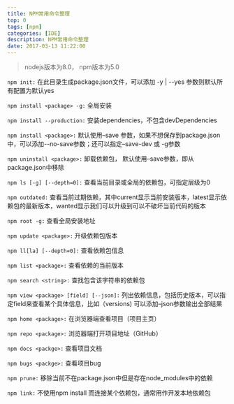```yaml
---
title: NPM常用命令整理
top: 0
tags: [npm]
categories: [IDE]
description: NPM常用命令整理
date: 2017-03-13 11:22:00
---
```


> nodejs版本为8.0， npm版本为5.0

`npm init:` 在此目录生成package.json文件，可以添加 -y | --yes 参数则默认所有配置为默认yes

`npm install <package> -g:` 全局安装

`npm install --production:` 安装dependencies，不包含devDependencies

`npm install <package>:` 默认使用–save 参数，如果不想保存到package.json中，可以添加--no-save参数；还可以指定–save-dev 或 -g参数

`npm uninstall <package>:` 卸载依赖包， 默认使用–save参数，即从package.json中移除

`npm ls [-g] [--depth=0]:` 查看当前目录或全局的依赖包，可指定层级为0

`npm outdated:` 查看当前过期依赖，其中current显示当前安装版本，latest显示依赖包的最新版本，wanted显示我们可以升级到可以不破坏当前代码的版本

`npm root -g:` 查看全局安装地址

`npm update <package>:` 升级依赖包版本

`npm ll[la] [--depth=0]:` 查看依赖包信息

`npm list <package>:` 查看依赖的当前版本

`npm search <string>:` 查找包含该字符串的依赖包

`npm view <package> [field] [--json]:` 列出依赖信息，包括历史版本，可以指定field来查看某个具体信息，比如（versions) 可以添加–json参数输出全部结果

`npm home <package>:` 在浏览器端查看项目（项目主页）

`npm repo <package>:` 浏览器端打开项目地址（GitHub）

`npm docs <packge>:` 查看项目文档

`npm bugs <packge>:` 查看项目bug

`npm prune:` 移除当前不在package.json中但是存在node_modules中的依赖

`npm link:` 不使用npm install 而连接某个依赖包，通常用作开发本地依赖包
